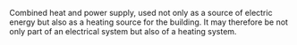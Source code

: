 Combined heat and power supply, used not only as a source of electric energy but also as a heating source for the building. It may therefore be not only part of an electrical system but also of a heating system.